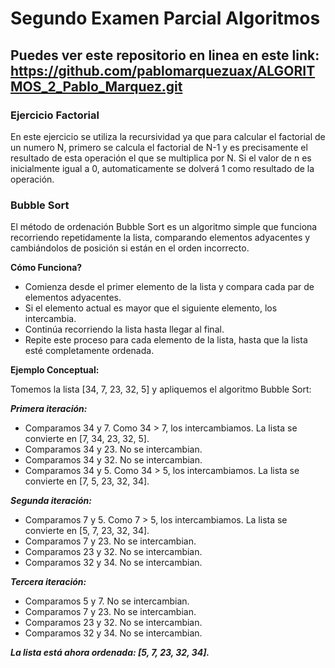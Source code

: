 # Segundo Examen Parcial Algoritmos

## Puedes ver este repositorio en linea en este link: https://github.com/pablomarquezuax/ALGORITMOS_2_Pablo_Marquez.git 

### Ejercicio Factorial

En este ejercicio se utiliza la recursividad ya que para calcular el factorial de un numero N, primero se calcula el factorial de N-1 y es precisamente el resultado de esta operación el que se multiplica por N. Si el valor de n es inicialmente igual a 0, automaticamente se dolverá 1 como resultado de la operación.


### Bubble Sort

El método de ordenación Bubble Sort es un algoritmo simple que funciona recorriendo repetidamente la lista, comparando elementos adyacentes y cambiándolos de posición si están en el orden incorrecto. 

**Cómo Funciona?**

- Comienza desde el primer elemento de la lista y compara cada par de elementos adyacentes.
- Si el elemento actual es mayor que el siguiente elemento, los intercambia.
- Continúa recorriendo la lista hasta llegar al final.
- Repite este proceso para cada elemento de la lista, hasta que la lista esté completamente ordenada.

**Ejemplo Conceptual:**

Tomemos la lista [34, 7, 23, 32, 5] y apliquemos el algoritmo Bubble Sort:

***Primera iteración:***

- Comparamos 34 y 7. Como 34 > 7, los intercambiamos. La lista se convierte en [7, 34, 23, 32, 5].
- Comparamos 34 y 23. No se intercambian.
- Comparamos 34 y 32. No se intercambian.
- Comparamos 34 y 5. Como 34 > 5, los intercambiamos. La lista se convierte en [7, 5, 23, 32, 34].


***Segunda iteración:***

- Comparamos 7 y 5. Como 7 > 5, los intercambiamos. La lista se convierte en [5, 7, 23, 32, 34].
- Comparamos 7 y 23. No se intercambian.
- Comparamos 23 y 32. No se intercambian.
- Comparamos 32 y 34. No se intercambian.


***Tercera iteración:***

- Comparamos 5 y 7. No se intercambian.
- Comparamos 7 y 23. No se intercambian.
- Comparamos 23 y 32. No se intercambian.
- Comparamos 32 y 34. No se intercambian.

***La lista está ahora ordenada: [5, 7, 23, 32, 34].***
